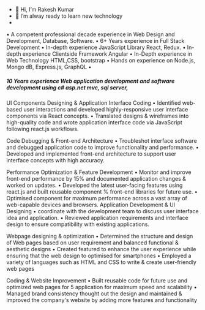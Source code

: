 - 👋 Hi, I’m Rakesh Kumar
- 🌱 I’m alway ready to learn new technology
- 
•	A competent professional decade experience in Web Design and Development, Database, Software.
•	6+ Years experience in Full Stack Development
•	In-depth experience JavaScript Library React, Redux.
•	In-depth experience Clientside Framework Angular
•	In-Depth experience in Web Technology HTML,CSS, bootstrap
•	Hands on experience on Node.js, Mongo dB, Express.js, GraphQL
•	<h5>10 Years experience Web application development and software development using c# asp.net mvc, sql server,</h5>

UI Components Designing & Application Interface Coding
•	Identified web-based user interactions and developed highly-responsive user interface components via React concepts.
•	Translated designs & wireframes into high-quality code and wrote application interface code via JavaScript following react.js workflows.

Code Debugging & Front-end Architecture
•	Troubleshot interface software and debugged application code to improve functionality and performance. 
•	Developed and implemented front-end architecture to support user interface concepts with high accuracy.

Performance Optimization  & Feature Development
•	Monitor and improve front-end performance by 15% and documented application changes & worked on updates.
•	Developed the latest user-facing features using react.js and built reusable component % front-end libraries for future use.
•	Optimised component for maximum performance across a vast array of web-capable devices and browsers.
Application Development & UI Designing
•	coordinate with the development team to discuss user interface idea and application.
•	Reviewed application requirements and interface design to ensure compatibility with existing applications.

Webpage designing & optimization 
•	Determined the structure and design of Web pages based on user requirement and balanced functional & aesthetic designs
•	Created featured to enhance the user experience while ensuring that the web design to optimised for smartphones
•	Employed a variety of languages such as HTML and CSS to write & create user-friendly web pages

Coding & Website Improvement
•	Built reusable code for future use and optimized web pages for 5 application for maximum speed and scalability
•	Managed brand consistency thought out the design and maintained & improved the company's  website by adding more features and functionality
